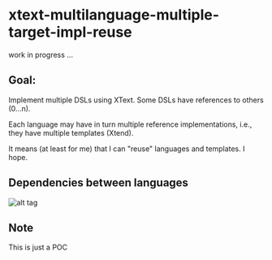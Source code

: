 xtext-multilanguage-multiple-target-impl-reuse
==============================================

work in progress ...


Goal:
-------------------------

Implement multiple DSLs using XText. Some DSLs have references to others (0...n).

Each language may have in turn multiple reference implementations, i.e., they have multiple templates (Xtend).

It means (at least for me) that I can "reuse" languages and templates. I hope.

Dependencies between languages
-------------------------

![alt tag](https://raw.github.com/jacruzca/xtext-multilanguage-multiple-target-impl-reuse/master/doc/dependencies_dsl.png)

Note
-------------------------

This is just a POC
